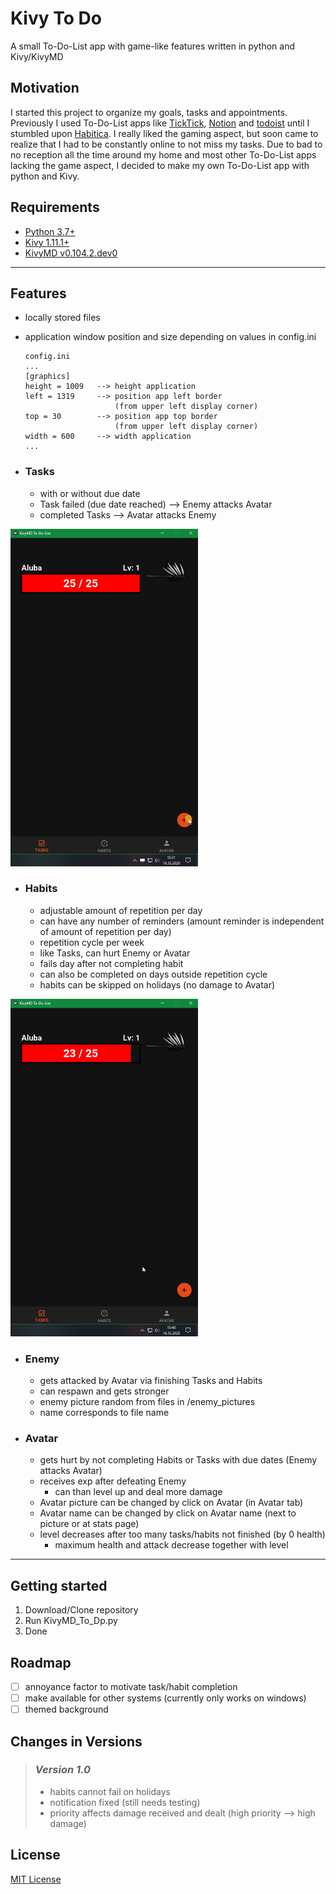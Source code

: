# Kivy To Do
A small To-Do-List app with game-like features written in python and Kivy/KivyMD

## Motivation
I started this project to organize my goals, tasks and appointments.
Previously I used To-Do-List apps like [TickTick](https://www.ticktick.com/), [Notion](https://www.notion.so/) and [todoist](https://todoist.com/home) until I stumbled upon [Habitica](https://habitica.com/static/home).
I really liked the gaming aspect, but soon came to realize that I had to be constantly online to not miss my tasks.
Due to bad to no reception all the time around my home and most other To-Do-List apps lacking the game aspect, I decided to make my own To-Do-List app with python and Kivy.


## Requirements
- [Python 3.7+](https://www.python.org/downloads/)
- [Kivy 1.11.1+](https://kivy.org/doc/stable/gettingstarted/installation.html)
- [KivyMD v0.104.2.dev0](https://kivymd.readthedocs.io/en/0.104.1/getting-started.html)

---

## Features
- locally stored files
- application window position and size depending on values in config.ini
    ```
    config.ini
    ...
    [graphics]
    height = 1009   --> height application
    left = 1319     --> position app left border
                        (from upper left display corner)
    top = 30        --> position app top border
                        (from upper left display corner)
    width = 600     --> width application
    ...
    ```



- ### Tasks 
    - with or without due date
    - Task failed (due date reached) --> Enemy attacks Avatar
    - completed Tasks --> Avatar attacks Enemy
    
<img width="300" src="demo gifs\Tasks.gif">

- ### Habits
    - adjustable amount of repetition per day
    - can have any number of reminders (amount reminder is independent of amount of repetition per day)
    - repetition cycle per week
    - like Tasks, can hurt Enemy or Avatar
    - fails day after not completing habit
    - can also be completed on days outside repetition cycle
    - habits can be skipped on holidays (no damage to Avatar)

<img width="300" src="demo gifs\Habits.gif">

- ### Enemy
    - gets attacked by Avatar via finishing Tasks and Habits
    - can respawn and gets stronger
    - enemy picture random from files in /enemy_pictures
    - name corresponds to file name
- ### Avatar
    - gets hurt by not completing Habits or Tasks with due dates (Enemy attacks Avatar)
    - receives exp after defeating Enemy
        - can than level up and deal more damage
    - Avatar picture can be changed by click on Avatar (in Avatar tab)
    - Avatar name can be changed by click on Avatar name (next to picture or at stats page)
    - level decreases after too many tasks/habits not finished (by 0 health)
        - maximum health and attack decrease together with level

---

## Getting started
1. Download/Clone repository
2. Run KivyMD_To_Dp.py
3. Done


## Roadmap
- [ ] annoyance factor to motivate task/habit completion
- [ ] make available for other systems (currently only works on windows)
- [ ] themed background

## Changes in Versions
> ### *Version 1.0*
>- habits cannot fail on holidays
>- notification fixed (still needs testing)
>- priority affects damage received and dealt (high priority --> high damage)

## License
[MIT License](LICENSE)
